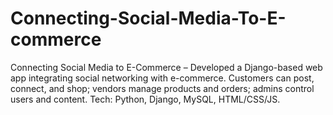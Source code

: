 # Connecting-Social-Media-To-E-commerce
Connecting Social Media to E-Commerce – Developed a Django-based web app integrating social networking with e-commerce. Customers can post, connect, and shop; vendors manage products and orders; admins control users and content. Tech: Python, Django, MySQL, HTML/CSS/JS.
